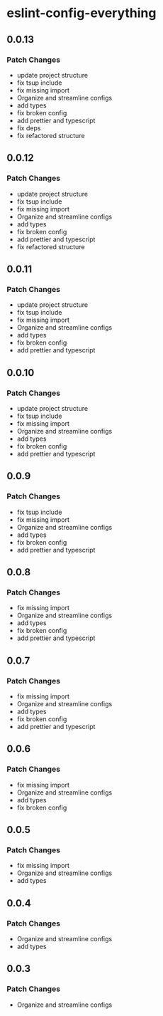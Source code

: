 # eslint-config-everything

## 0.0.13

### Patch Changes

- update project structure
- fix tsup include
- fix missing import
- Organize and streamline configs
- add types
- fix broken config
- add prettier and typescript
- fix deps
- fix refactored structure

## 0.0.12

### Patch Changes

- update project structure
- fix tsup include
- fix missing import
- Organize and streamline configs
- add types
- fix broken config
- add prettier and typescript
- fix refactored structure

## 0.0.11

### Patch Changes

- update project structure
- fix tsup include
- fix missing import
- Organize and streamline configs
- add types
- fix broken config
- add prettier and typescript

## 0.0.10

### Patch Changes

- update project structure
- fix tsup include
- fix missing import
- Organize and streamline configs
- add types
- fix broken config
- add prettier and typescript

## 0.0.9

### Patch Changes

- fix tsup include
- fix missing import
- Organize and streamline configs
- add types
- fix broken config
- add prettier and typescript

## 0.0.8

### Patch Changes

- fix missing import
- Organize and streamline configs
- add types
- fix broken config
- add prettier and typescript

## 0.0.7

### Patch Changes

- fix missing import
- Organize and streamline configs
- add types
- fix broken config
- add prettier and typescript

## 0.0.6

### Patch Changes

- fix missing import
- Organize and streamline configs
- add types
- fix broken config

## 0.0.5

### Patch Changes

- fix missing import
- Organize and streamline configs
- add types

## 0.0.4

### Patch Changes

- Organize and streamline configs
- add types

## 0.0.3

### Patch Changes

- Organize and streamline configs
